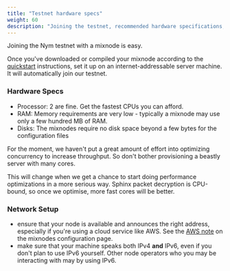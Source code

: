 ```yaml
---
title: "Testnet hardware specs"
weight: 60
description: "Joining the testnet, recommended hardware specifications, and networking setup for Nym."
---
```


Joining the Nym testnet with a mixnode is easy.

Once you've downloaded or compiled your mixnode according to the [quickstart](/docs/quickstart) instructions, set it up on an internet-addressable server machine. It will automatically join our testnet. 

### Hardware Specs

* Processor: 2 are fine. Get the fastest CPUs you can afford. 
* RAM: Memory requirements are very low - typically a mixnode may use only a few hundred MB of RAM. 
* Disks: The mixnodes require no disk space beyond a few bytes for the configuration files

For the moment, we haven't put a great amount of effort into optimizing concurrency to increase throughput. So don't bother provisioning a beastly server with many cores. 

This will change when we get a chance to start doing performance optimizations in a more serious way. Sphinx packet decryption is CPU-bound, so once we optimise, more fast cores will be better.

### Network Setup

* ensure that your node is available and announces the right address, especially if you're using a cloud service like AWS. See the [AWS note](../mixnodes) on the mixnodes configuration page.
* make sure that your machine speaks both IPv4 **and** IPv6, even if you don't plan to use IPv6 yourself. Other node operators who you may be interacting with may by using IPv6. 
